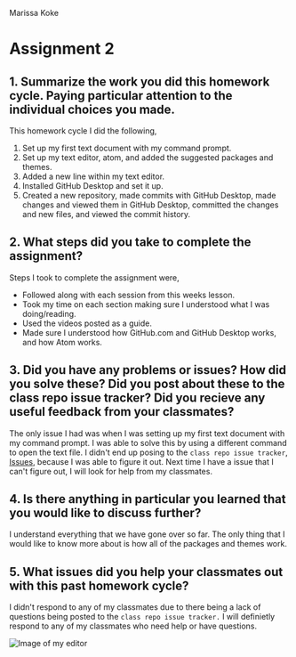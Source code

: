 Marissa Koke

# Assignment 2

## 1. Summarize the work you did this homework cycle. Paying particular attention to the individual choices you made.

 This homework cycle I did the following,

1. Set up my first text document with my command prompt.
2. Set up my text editor, atom, and added the suggested packages and themes.
3. Added a new line within my text editor.
4. Installed GitHub Desktop and set it up.
5. Created a new repository, made commits with GitHub Desktop, made changes and viewed them in GitHub Desktop, committed the changes and new files, and viewed the commit history.

## 2. What steps did you take to complete the assignment?

 Steps I took to complete the assignment were,

 + Followed along with each session from this weeks lesson.
 + Took my time on each section making sure I understood what I was doing/reading.
 + Used the videos posted as a guide.
 + Made sure I understood how GitHub.com and GitHub Desktop works, and how Atom works.

 ## 3. Did you have any problems or issues? How did you solve these? Did you post about these to the class repo issue tracker? Did you recieve any useful feedback from your classmates?

 The only issue I had was when I was setting up my first text document with my command prompt. I was able to solve this by using a different command to open the text file. I didn't end up posing to the `class repo issue tracker`, [Issues](https://github.com/Montana-Media-Arts/120_CreativeCoding/issues), because I was able to figure it out. Next time I have a issue that I can't figure out, I will look for help from my classmates.

## 4. Is there anything in particular you learned that you would like to discuss further?

I understand everything that we have gone over so far. The only thing that I would like to know more about is how all of the packages and themes work.

## 5. What issues did you help your classmates out with this past homework cycle?

I didn't respond to any of my classmates due to there being a lack of questions being posted to the `class repo issue tracker.` I will definietly respond to any of my classmates who need help or have questions.

![Image of my editor](screenshot(16))
